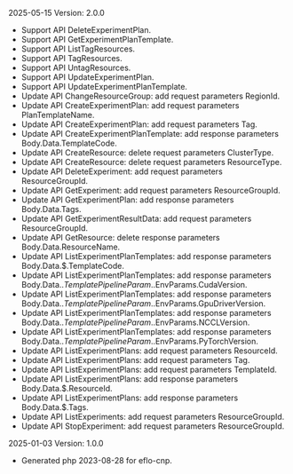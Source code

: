 2025-05-15 Version: 2.0.0
- Support API DeleteExperimentPlan.
- Support API GetExperimentPlanTemplate.
- Support API ListTagResources.
- Support API TagResources.
- Support API UntagResources.
- Support API UpdateExperimentPlan.
- Support API UpdateExperimentPlanTemplate.
- Update API ChangeResourceGroup: add request parameters RegionId.
- Update API CreateExperimentPlan: add request parameters PlanTemplateName.
- Update API CreateExperimentPlan: add request parameters Tag.
- Update API CreateExperimentPlanTemplate: add response parameters Body.Data.TemplateCode.
- Update API CreateResource: delete request parameters ClusterType.
- Update API CreateResource: delete request parameters ResourceType.
- Update API DeleteExperiment: add request parameters ResourceGroupId.
- Update API GetExperiment: add request parameters ResourceGroupId.
- Update API GetExperimentPlan: add response parameters Body.Data.Tags.
- Update API GetExperimentResultData: add request parameters ResourceGroupId.
- Update API GetResource: delete response parameters Body.Data.ResourceName.
- Update API ListExperimentPlanTemplates: add response parameters Body.Data.$.TemplateCode.
- Update API ListExperimentPlanTemplates: add response parameters Body.Data.$.TemplatePipelineParam.$.EnvParams.CudaVersion.
- Update API ListExperimentPlanTemplates: add response parameters Body.Data.$.TemplatePipelineParam.$.EnvParams.GpuDriverVersion.
- Update API ListExperimentPlanTemplates: add response parameters Body.Data.$.TemplatePipelineParam.$.EnvParams.NCCLVersion.
- Update API ListExperimentPlanTemplates: add response parameters Body.Data.$.TemplatePipelineParam.$.EnvParams.PyTorchVersion.
- Update API ListExperimentPlans: add request parameters ResourceId.
- Update API ListExperimentPlans: add request parameters Tag.
- Update API ListExperimentPlans: add request parameters TemplateId.
- Update API ListExperimentPlans: add response parameters Body.Data.$.ResourceId.
- Update API ListExperimentPlans: add response parameters Body.Data.$.Tags.
- Update API ListExperiments: add request parameters ResourceGroupId.
- Update API StopExperiment: add request parameters ResourceGroupId.


2025-01-03 Version: 1.0.0
- Generated php 2023-08-28 for eflo-cnp.

